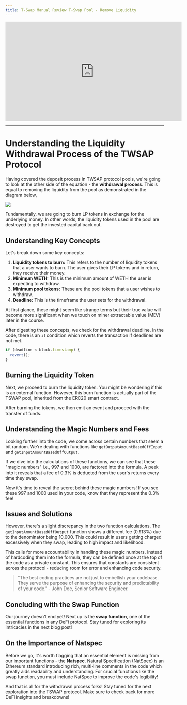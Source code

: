 ```yaml
---
title: T-Swap Manual Review T-Swap Pool - Remove Liquidity
---
```


<iframe width="560" height="315" src="https://www.youtube.com/embed/Ulr_b-0WjmM?si=Pk5pcC9zCTZyq3rB" title="YouTube video player" frameborder="0" allow="accelerometer; autoplay; clipboard-write; encrypted-media; gyroscope; picture-in-picture; web-share" allowfullscreen></iframe>

---

# Understanding the Liquidity Withdrawal Process of the TWSAP Protocol

Having covered the deposit process in TWSAP protocol pools, we're going to look at the other side of the equation - the **withdrawal process**. This is equal to removing the liquidity from the pool as demonstrated in the diagram below,

![](https://cdn.videotap.com/IWZarXmiBGXntt9p7Y16-13.14.png)

Fundamentally, we are going to burn LP tokens in exchange for the underlying money. In other words, the liquidity tokens used in the pool are destroyed to get the invested capital back out.

## Understanding Key Concepts

Let's break down some key concepts:

1. **Liquidity tokens to burn:** This refers to the number of liquidity tokens that a user wants to burn. The user gives their LP tokens and in return, they receive their money.
2. **Minimum WETH:** This is the minimum amount of WETH the user is expecting to withdraw.
3. **Minimum pool tokens:** These are the pool tokens that a user wishes to withdraw.
4. **Deadline:** This is the timeframe the user sets for the withdrawal.

At first glance, these might seem like strange terms but their true value will become more significant when we touch on miner extractable value (MEV) later in the course.

After digesting these concepts, we check for the withdrawal deadline. In the code, there is an `if` condition which reverts the transaction if deadlines are not met.

```js
if (deadline < block.timestamp) {
  revert();
}
```

## Burning the Liquidity Token

Next, we proceed to burn the liquidity token. You might be wondering if this is an external function. However, this burn function is actually part of the TSWAP pool, inherited from the ERC20 smart contract.

After burning the tokens, we then emit an event and proceed with the transfer of funds.

## Understanding the Magic Numbers and Fees

Looking further into the code, we come across certain numbers that seem a bit random. We're dealing with functions like `getOutputAmountBasedOffInput` and `getInputAmountBasedOffOutput`.

If we dive into the calculations of these functions, we can see that these "magic numbers" i.e., 997 and 1000, are factored into the formula. A peek into it reveals that a fee of 0.3% is deducted from the user's returns every time they swap.

Now it's time to reveal the secret behind these magic numbers! If you see these 997 and 1000 used in your code, know that they represent the 0.3% fee!

## Issues and Solutions

However, there's a slight discrepancy in the two function calculations. The `getInputAmountBasedOffOutput` function shows a different fee (0.913%) due to the denominator being 10,000. This could result in users getting charged excessively when they swap, leading to high impact and likelihood.

This calls for more accountability in handling these magic numbers. Instead of hardcoding them into the formula, they can be defined once at the top of the code as a private constant. This ensures that constants are consistent across the protocol - reducing room for error and enhancing code security.

> "The best coding practices are not just to embellish your codebase. They serve the purpose of enhancing the security and predictability of your code." - John Doe, Senior Software Engineer.

## Concluding with the Swap Function

Our journey doesn't end yet! Next up is the **swap function**, one of the essential functions in any DeFi protocol. Stay tuned for exploring its intricacies in the next blog post!

## On the Importance of Natspec

Before we go, it's worth flagging that an essential element is missing from our important functions - the **Natspec**. Natural Specification (NatSpec) is an Ethereum standard introducing rich, multi-line comments in the code which greatly aids readability and understanding. For crucial functions like the swap function, you must include NatSpec to improve the code's legibility!

And that is all for the withdrawal process folks! Stay tuned for the next exploration into the TSWAP protocol. Make sure to check back for more DeFi insights and breakdowns!
